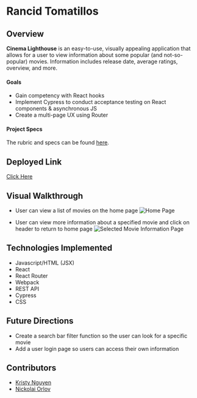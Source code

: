 # Rancid Tomatillos

## Overview
**Cinema Lighthouse** is an easy-to-use, visually appealing application that allows for a user to view information about some popular (and not-so-popular) movies. Information includes release date, average ratings, overview, and more.

#### Goals
- Gain competency with React hooks
- Implement Cypress to conduct acceptance testing on React components & asynchronous JS
- Create a multi-page UX using Router

#### Project Specs
The rubric and specs can be found [here](https://frontend.turing.edu/projects/module-3/rancid-tomatillos-v3.html).

## Deployed Link
[Click Here]()

## Visual Walkthrough
- User can view a list of movies on the home page
![Home Page]()

- User can view more information about a specified movie and click on header to return to home page
![Selected Movie Information Page]()

## Technologies Implemented
- Javascript/HTML (JSX)
- React
- React Router
- Webpack
- REST API
- Cypress
- CSS

## Future Directions
- Create a search bar filter function so the user can look for a specific movie
- Add a user login page so users can access their own information


## Contributors
- [Kristy Nguyen](https://github.com/kpn678)
- [Nickolai Orlov](https://github.com/orlov-n)
